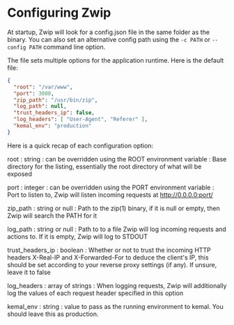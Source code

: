 # Configuring Zwip

At startup, Zwip will look for a config.json file in the same folder as the binary. You can also set an alternative config path using the `-c PATH` or `--config PATH` command line option.

The file sets multiple options for the application runtime. Here is the default file:
```JSON
{
  "root": "/var/www",
  "port": 3000,
  "zip_path": "/usr/bin/zip",
  "log_path": null,
  "trust_headers_ip": false,
  "log_headers": [ "User-Agent", "Referer" ],
  "kemal_env": "production"
}
```

Here is a quick recap of each configuration option:

root
: string
: can be overridden using the ROOT environment variable
: Base directory for the listing, essentially the root directory of what will be exposed

port
: integer
: can be overridden using the PORT environment variable
: Port to listen to, Zwip will listen incoming requests at http://0.0.0.0:port/

zip_path
: string or null
: Path to the zip(1) binary, if it is null or empty, then Zwip will search the PATH for it

log_path
: string or null
: Path to to a file Zwip will log incoming requests and actions to. If it is empty, Zwip will log to STDOUT

trust_headers_ip
: boolean
: Whether or not to trust the incoming HTTP headers X-Real-IP and X-Forwarded-For to deduce the client's IP, this should be set according to your reverse proxy settings (if any). If unsure, leave it to false

log_headers
: array of strings
: When logging requests, Zwip will additionally log the values of each request header specified in this option

kemal_env
: string
: value to pass as the running environment to kemal. You should leave this as production.
